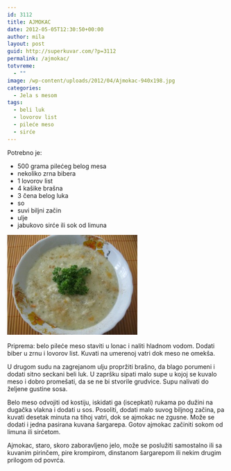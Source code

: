 ```yaml
---
id: 3112
title: AJMOKAC
date: 2012-05-05T12:30:50+00:00
author: mila
layout: post
guid: http://superkuvar.com/?p=3112
permalink: /ajmokac/
totvreme:
  - ""
image: /wp-content/uploads/2012/04/Ajmokac-940x198.jpg
categories:
  - Jela s mesom
tags:
  - beli luk
  - lovorov list
  - pileće meso
  - sirće
---
```

Potrebno je:

  * 500 grama pilećeg belog mesa
  * nekoliko zrna bibera
  * 1 lovorov list
  * 4 kašike brašna
  * 3 čena belog luka
  * so
  * suvi biljni začin
  * ulje
  * jabukovo sirće ili sok od limuna

<img class="alignnone size-medium wp-image-3137" title="Ajmokac" src="/wp-content/uploads/2012/04/Ajmokac-e1335782530547-300x230.jpg" alt="" width="300" height="230" /> 

Priprema: belo pileće meso staviti u lonac i naliti hladnom vodom. Dodati biber u zrnu i lovorov list. Kuvati na umerenoj vatri dok meso ne omekša.

U drugom sudu na zagrejanom ulju propržiti brašno, da blago porumeni i dodati sitno seckani beli luk. U zapršku sipati malo supe u kojoj se kuvalo meso i dobro promešati, da se ne bi stvorile grudvice. Supu nalivati do željene gustine sosa.

Belo meso odvojiti od kostiju, iskidati ga (iscepkati) rukama po dužini na dugačka vlakna i dodati u sos. Posoliti, dodati malo suvog biljnog začina, pa kuvati desetak minuta na tihoj vatri, dok se ajmokac ne zgusne. Može se dodati i jedna pasirana kuvana šargarepa. Gotov ajmokac začiniti sokom od limuna ili sirćetom.

Ajmokac, staro, skoro zaboravljeno jelo, može se poslužiti samostalno ili sa kuvanim pirinčem, pire krompirom, dinstanom šargarepom ili nekim drugim prilogom od povrća.